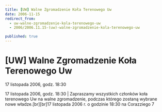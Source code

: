 ```yaml
---
title: [UW] Walne Zgromadzenie Koła Terenowego Uw
date: 2006-11-15
redirect_from: 
  - uw-walne-zgromadzenie-kola-terenowego-uw
  - 2006/2006.11.15-(uw)-walne-zgromadzenie-kola-terenowego-uw

published: true
---
```




# [UW] Walne Zgromadzenie Koła Terenowego Uw

<time>17 listopada 2006, godz. 18:30</time>

17 listopada 2006, godz. 18:30 | Zapraszamy wszystkich członków koła terenowego Uw na walne zgromadzenie, podczas którego zostaną wybrane nowe władze.[br][br]17 listopada 2006 r. o godzinie 18:30 na Corazziego 7

<!--CONTENT FROM OLD SERVER (jos before 2013): 17 listopada 2006, godz. 18:30 | Zapraszamy wszystkich członków koła terenowego Uw na walne zgromadzenie, podczas którego zostaną wybrane nowe władze.[br][br]17 listopada 2006 r. o godzinie 18:30 na Corazziego 7
-->

<!--{{json:{"created_date":"2006-11-15 12:09:39","publish_down":"0000-00-00 00:00:00","id":"414"}}}-->
